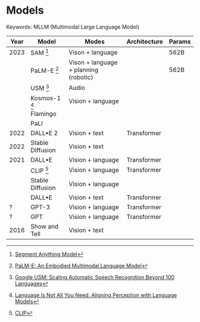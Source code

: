 # Models

Keywords: MLLM (Multimodal Large Language Model)

| Year | Model              | Modes                                 | Architecture | Params |
| ---- | ------------------ | ------------------------------------- | ------------ | ------ |
| 2023 | SAM [^sam]    | Vison + language |              | 562B   |
|  | PaLM-E [^palme]    | Vison + language + planning (robotic) |              | 562B   |
|      | USM [^usm]         | Audio                                    |              |        |
|      | Kosmos-1 [^kosmos1] | Vision + language                                       |              |        |
|      | Flamingo           |                                       |              |        |
|      | PaLI               |                                       |              |        |
| 2022 | DALL•E 2           | Vision + text                         | Transformer  |        |
| 2022 | Stable Diffusion   | Vision + text                         |              |        |
| 2021 | DALL•E             | Vision + language                     | Transformer  |        |
|      | CLIP [^clip]       | Vision + language                     | Transformer  |        |
|      | Stable Diffusion   | Vision + language                     |              |        |
|      | DALL•E             | Vision + text                         | Transformer  |        |
| ?    | GPT-3              | Vision + language                     | Transformer  |        |
| ?    | GPT                | Vision + language                     | Transformer  |        |
| 2016 | Show and Tell      | Vision + text                         |

[^sam]: [Segment Anything Model](https://segment-anything.com/)

[^palme]: [PaLM-E: An Embodied Multimodal Language Model](https://palm-e.github.io/)

[^usm]: [Google USM: Scaling Automatic Speech Recognition Beyond 100 Languages](https://arxiv.org/abs/2303.01037)

[^kosmos1]: [Language Is Not All You Need: Aligning Perception with Language Models](https://arxiv.org/abs/230214045)

[^clip]: [CLIP](https://openai.com/blog/clip/)
